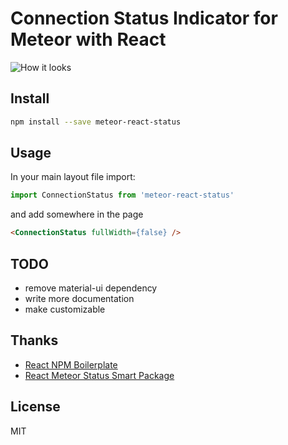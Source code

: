 # Connection Status Indicator for Meteor with React

![How it looks](http://i.imgur.com/3W1cREh.gif)

## Install

```sh
npm install --save meteor-react-status
```

## Usage
In your main layout file import:
```js
import ConnectionStatus from 'meteor-react-status'
```

and add somewhere in the page
```html
<ConnectionStatus fullWidth={false} />
```

## TODO
- remove material-ui dependency
- write more documentation
- make customizable

## Thanks

- [React NPM Boilerplate](https://github.com/juliancwirko/react-npm-boilerplate)
- [React Meteor Status Smart Package](https://github.com/creatorkuang/react-meteor-status/)

## License

MIT
